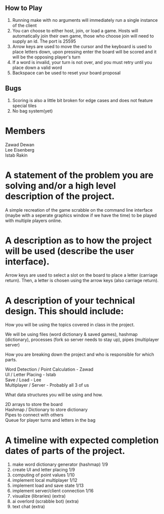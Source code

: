 ## How to Play
1. Running make with no arguments will immediately run a single instance of the client
2. You can choose to either host, join, or load a game. Hosts will automatically join their own game, those who choose join will need to supply an id. The port is 25595
3. Arrow keys are used to move the cursor and the keyboard is used to place letters down, upon pressing enter the board will be scored and it will be the opposing player's turn
4. If a word is invalid, your turn is not over, and you must retry until you place down a valid word
5. Backspace can be used to reset your board proposal

## Bugs
1. Scoring is also a little bit broken for edge cases and does not feature special tiles
2. No bag system(yet)

# Members

Zawad Dewan  
Lee Eisenberg  
Istab Rakin  
        
# A statement of the problem you are solving and/or a high level description of the project.

A simple recreation of the game scrabble on the command line interface (maybe with a seperate graphics window if we have the time) to be played with multiple players online.
    
# A description as to how the project will be used (describe the user interface).

Arrow keys are used to select a slot on the board to place a letter (carriage return). Then, a letter is chosen using the arrow keys (also carriage return).
  
# A description of your technical design. This should include:
   
How you will be using the topics covered in class in the project.

We will be using files (word dictionary & saved games), hashmap (dictionary), processes (fork so server needs to stay up), pipes (multiplayer server)
     
How you are breaking down the project and who is responsible for which parts.

Word Detection / Point Calculation - Zawad  
UI / Letter Placing - Istab  
Save / Load - Lee  
Multiplayer / Server - Probably all 3 of us  
  
What data structures you will be using and how.

2D arrays to store the board  
Hashmap / Dictionary to store dictionary  
Pipes to connect with others  
Queue for player turns and letters in the bag  
    
# A timeline with expected completion dates of parts of the project.

1. make word dictionary generator (hashmap) 1/9
2. create UI and letter placing 1/9
3. computing of point values 1/10
4. implement local multiplayer 1/12
6. implement load and save state 1/13
7. implement server/client connection 1/16
8. visualize (libraries) (extra)
9. ai overlord (scrabble bot) (extra)
10. text chat (extra)

